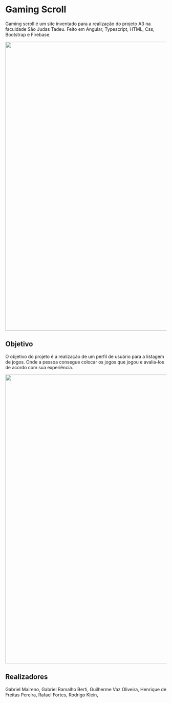 # Gaming Scroll

Gaming scroll é um site inventado para a realização do projeto A3 na faculdade São Judas Tadeu. Feito em Angular, Typescript, HTML, Css, Bootstrap e Firebase.

<p align="center">
  <img width="900px" src="https://github.com/HickysDev/Gaming-Scroll/assets/73539365/6d4b761f-3832-4b2e-9aa8-8dcc097771b3">
</p>

## Objetivo

O objetivo do projeto é a realização de um perfil de usuário para a listagem de jogos. Onde a pessoa consegue colocar os jogos que jogou e avalia-los de acordo com sua experiência. 

<p align="center">
  <img width="900px" src="https://github.com/HickysDev/Gaming-Scroll/assets/73539365/7042e86a-ae85-4aac-97e0-49e1c33dc105">
</p>

## Realizadores

Gabriel Maireno,
Gabriel Ramalho Berti,
Guilherme Vaz Oliveira,
Henrique de Freitas Pereira,
Rafael Fortes,
Rodrigo Klein,

